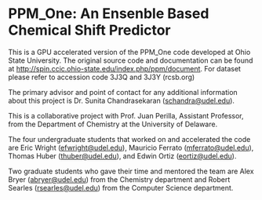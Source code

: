 # PPM_One: An Ensenble Based Chemical Shift Predictor

This is a GPU accelerated version of the PPM_One code developed at Ohio State University. The original source code and documentation can be found at http://spin.ccic.ohio-state.edu/index.php/ppm/document.
For dataset please refer to accession code 3J3Q and 3J3Y (rcsb.org) 

The primary advisor and point of contact for any additional information about this project is Dr. Sunita Chandrasekaran (schandra@udel.edu).

This is a collaborative project with Prof. Juan Perilla, Assistant Professor, from the Department of Chemistry at the University of Delaware. 

The four undergraduate students that worked on and accelerated the code are Eric Wright (efwright@udel.edu), Mauricio Ferrato (mferrato@udel.edu), Thomas Huber (thuber@udel.edu), and Edwin Ortiz (eortiz@udel.edu).

Two graduate students who gave their time and mentored the team are Alex Bryer (abryer@udel.edu) from the Chemistry department and Robert Searles (rsearles@udel.edu) from the Computer Science department.
